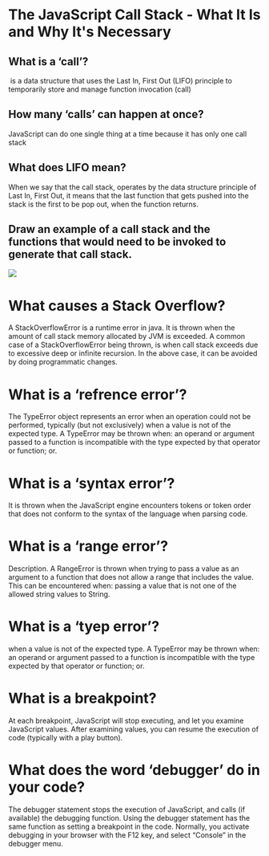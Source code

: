 # The JavaScript Call Stack - What It Is and Why It's Necessary

## What is a ‘call’?

 is a data structure that uses the Last In, First Out (LIFO) principle to temporarily store and manage function invocation (call)

## How many ‘calls’ can happen at once?

JavaScript can do one single thing at a time because it has only one call stack

## What does LIFO mean?

When we say that the call stack, operates by the data structure principle of Last In, First Out, it means that the last function that gets pushed into the stack is the first to be pop out, when the function returns.







## Draw an example of a call stack and the functions that would need to be invoked to generate that call stack.

![](https://media.geeksforgeeks.org/wp-content/uploads/20201213102457/global.png)



# What causes a Stack Overflow?

A StackOverflowError is a runtime error in java. It is thrown when the amount of call stack memory allocated by JVM is exceeded. A common case of a StackOverflowError being thrown, is when call stack exceeds due to excessive deep or infinite recursion. In the above case, it can be avoided by doing programmatic changes.

# What is a ‘refrence error’?

The TypeError object represents an error when an operation could not be performed, typically (but not exclusively) when a value is not of the expected type. A TypeError may be thrown when: an operand or argument passed to a function is incompatible with the type expected by that operator or function; or.

# What is a ‘syntax error’?

It is thrown when the JavaScript engine encounters tokens or token order that does not conform to the syntax of the language when parsing code.

# What is a ‘range error’?

Description. A RangeError is thrown when trying to pass a value as an argument to a function that does not allow a range that includes the value. This can be encountered when: passing a value that is not one of the allowed string values to String.

# What is a ‘tyep error’?

 when a value is not of the expected type. A TypeError may be thrown when: an operand or argument passed to a function is incompatible with the type expected by that operator or function; or.

# What is a breakpoint?

At each breakpoint, JavaScript will stop executing, and let you examine JavaScript values. After examining values, you can resume the execution of code (typically with a play button).

# What does the word ‘debugger’ do in your code?

The debugger statement stops the execution of JavaScript, and calls (if available) the debugging function. Using the debugger statement has the same function as setting a breakpoint in the code. Normally, you activate debugging in your browser with the F12 key, and select “Console” in the debugger menu.
